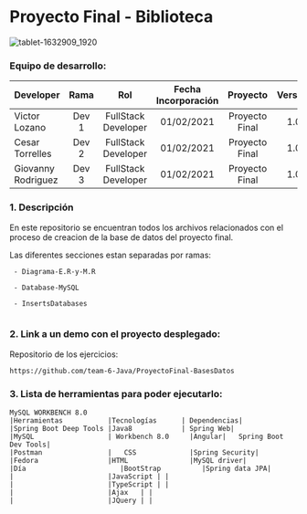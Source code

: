# Proyecto Final - Biblioteca

![tablet-1632909_1920](https://user-images.githubusercontent.com/71090798/110982323-10b87800-8371-11eb-85ef-d46cdc3cfb7b.jpg)

### Equipo de desarrollo:

| Developer | Rama | Rol | Fecha Incorporación | Proyecto | Versión |
| --- | :---:  | :---:  | :---:  | :---: | :---:  |
| Victor Lozano | Dev 1 | FullStack Developer | 01/02/2021 | Proyecto Final | 1.0  |
| Cesar Torrelles | Dev 2 | FullStack Developer | 01/02/2021 |  Proyecto Final  | 1.0  | 
| Giovanny Rodriguez | Dev 3 | FullStack Developer| 01/02/2021 |  Proyecto Final  | 1.0  |

### 1. Descripción

En este repositorio se encuentran todos los archivos relacionados con el proceso de creacion de la base de datos del proyecto final.
 
Las diferentes secciones estan separadas por ramas:
```
 - Diagrama-E.R-y-M.R

 - Database-MySQL
 
 - InsertsDatabases
 
```

###  2. Link a un demo con el proyecto desplegado:

Repositorio de los ejercicios:
```
https://github.com/team-6-Java/ProyectoFinal-BasesDatos
```
###   3. Lista de herramientas para poder ejecutarlo:
```
MySQL WORKBENCH 8.0
|Herramientas          	|Tecnologías      |	Dependencias|
|Spring Boot Deep Tools	|Java8            |	Spring Web|
|MySQL                  | Workbench 8.0  	|Angular|	Spring Boot Dev Tools|
|Postman                |	CSS            	|Spring Security|
|Fedora	                |HTML	            |MySQL driver|
|Día	                   |BootStrap	       |Spring data JPA|
|                       |JavaScript	| |
|                       |TypeScript	| |
|                       |Ajax	| |
|                       |JQuery	| |


